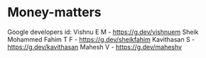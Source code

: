 # Money-matters
Google developers id:
  Vishnu E M - https://g.dev/vishnuem
  Sheik Mohammed Fahim T F - https://g.dev/sheikfahim
  Kavithasan S - https://g.dev/kavithasan
  Mahesh V - https://g.dev/maheshv
